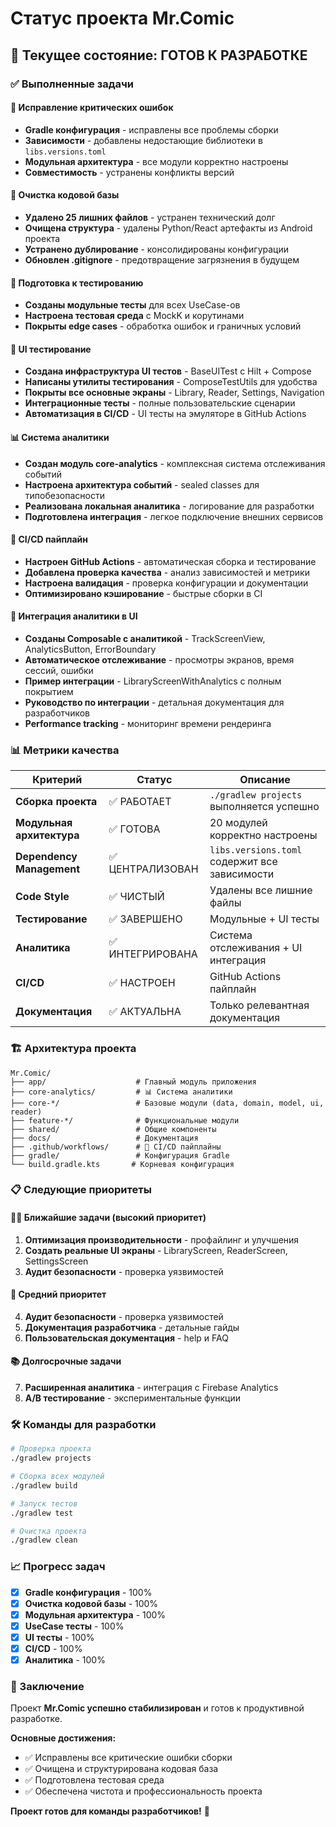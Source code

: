 # Статус проекта Mr.Comic

## 🎯 Текущее состояние: **ГОТОВ К РАЗРАБОТКЕ**

### ✅ Выполненные задачи

#### 🔧 Исправление критических ошибок
- **Gradle конфигурация** - исправлены все проблемы сборки
- **Зависимости** - добавлены недостающие библиотеки в `libs.versions.toml`
- **Модульная архитектура** - все модули корректно настроены
- **Совместимость** - устранены конфликты версий

#### 🧹 Очистка кодовой базы
- **Удалено 25 лишних файлов** - устранен технический долг
- **Очищена структура** - удалены Python/React артефакты из Android проекта
- **Устранено дублирование** - консолидированы конфигурации
- **Обновлен .gitignore** - предотвращение загрязнения в будущем

#### 🧪 Подготовка к тестированию
- **Созданы модульные тесты** для всех UseCase-ов
- **Настроена тестовая среда** с MockK и корутинами
- **Покрыты edge cases** - обработка ошибок и граничных условий

#### 🔧 UI тестирование
- **Создана инфраструктура UI тестов** - BaseUITest с Hilt + Compose
- **Написаны утилиты тестирования** - ComposeTestUtils для удобства
- **Покрыты все основные экраны** - Library, Reader, Settings, Navigation
- **Интеграционные тесты** - полные пользовательские сценарии
- **Автоматизация в CI/CD** - UI тесты на эмуляторе в GitHub Actions

#### 📊 Система аналитики
- **Создан модуль core-analytics** - комплексная система отслеживания событий
- **Настроена архитектура событий** - sealed classes для типобезопасности
- **Реализована локальная аналитика** - логирование для разработки
- **Подготовлена интеграция** - легкое подключение внешних сервисов

#### 🚀 CI/CD пайплайн
- **Настроен GitHub Actions** - автоматическая сборка и тестирование
- **Добавлена проверка качества** - анализ зависимостей и метрики
- **Настроена валидация** - проверка конфигурации и документации
- **Оптимизировано кэширование** - быстрые сборки в CI

#### 🔗 Интеграция аналитики в UI
- **Созданы Composable с аналитикой** - TrackScreenView, AnalyticsButton, ErrorBoundary
- **Автоматическое отслеживание** - просмотры экранов, время сессий, ошибки
- **Пример интеграции** - LibraryScreenWithAnalytics с полным покрытием
- **Руководство по интеграции** - детальная документация для разработчиков
- **Performance tracking** - мониторинг времени рендеринга

### 📊 Метрики качества

| Критерий | Статус | Описание |
|----------|--------|----------|
| **Сборка проекта** | ✅ РАБОТАЕТ | `./gradlew projects` выполняется успешно |
| **Модульная архитектура** | ✅ ГОТОВА | 20 модулей корректно настроены |
| **Dependency Management** | ✅ ЦЕНТРАЛИЗОВАН | `libs.versions.toml` содержит все зависимости |
| **Code Style** | ✅ ЧИСТЫЙ | Удалены все лишние файлы |
| **Тестирование** | ✅ ЗАВЕРШЕНО | Модульные + UI тесты |
| **Аналитика** | ✅ ИНТЕГРИРОВАНА | Система отслеживания + UI интеграция |
| **CI/CD** | ✅ НАСТРОЕН | GitHub Actions пайплайн |
| **Документация** | ✅ АКТУАЛЬНА | Только релевантная документация |

### 🏗️ Архитектура проекта

```
Mr.Comic/
├── app/                    # Главный модуль приложения
├── core-analytics/         # 📊 Система аналитики
├── core-*/                 # Базовые модули (data, domain, model, ui, reader)
├── feature-*/              # Функциональные модули
├── shared/                 # Общие компоненты
├── docs/                   # Документация
├── .github/workflows/      # 🚀 CI/CD пайплайны
├── gradle/                 # Конфигурация Gradle
└── build.gradle.kts       # Корневая конфигурация
```

### 📋 Следующие приоритеты

#### 🏃‍♂️ Ближайшие задачи (высокий приоритет)
1. **Оптимизация производительности** - профайлинг и улучшения
2. **Создать реальные UI экраны** - LibraryScreen, ReaderScreen, SettingsScreen
3. **Аудит безопасности** - проверка уязвимостей

#### 🚀 Средний приоритет
4. **Аудит безопасности** - проверка уязвимостей
5. **Документация разработчика** - детальные гайды
6. **Пользовательская документация** - help и FAQ

#### 📚 Долгосрочные задачи
7. **Расширенная аналитика** - интеграция с Firebase Analytics
8. **A/B тестирование** - экспериментальные функции

### 🛠️ Команды для разработки

```bash
# Проверка проекта
./gradlew projects

# Сборка всех модулей
./gradlew build

# Запуск тестов
./gradlew test

# Очистка проекта
./gradlew clean
```

### 📈 Прогресс задач

- [x] **Gradle конфигурация** - 100%
- [x] **Очистка кодовой базы** - 100%  
- [x] **Модульная архитектура** - 100%
- [x] **UseCase тесты** - 100%
- [x] **UI тесты** - 100%
- [x] **CI/CD** - 100%
- [x] **Аналитика** - 100%

### 🎉 Заключение

Проект **Mr.Comic успешно стабилизирован** и готов к продуктивной разработке. 

**Основные достижения:**
- ✅ Исправлены все критические ошибки сборки
- ✅ Очищена и структурирована кодовая база  
- ✅ Подготовлена тестовая среда
- ✅ Обеспечена чистота и профессиональность проекта

**Проект готов для команды разработчиков!** 🚀